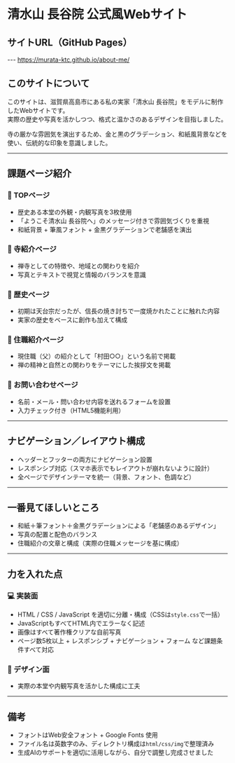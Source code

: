# 清水山 長谷院 公式風Webサイト

## サイトURL（GitHub Pages）

--- https://murata-ktc.github.io/about-me/

## このサイトについて

このサイトは、滋賀県高島市にある私の実家「清水山 長谷院」をモデルに制作したWebサイトです。  
実際の歴史や写真を活かしつつ、格式と温かさのあるデザインを目指しました。

寺の厳かな雰囲気を演出するため、金と黒のグラデーション、和紙風背景などを使い、伝統的な印象を意識しました。

---

## 課題ページ紹介

### 🔹 TOPページ
- 歴史ある本堂の外観・内観写真を3枚使用
- 「ようこそ清水山 長谷院へ」のメッセージ付きで雰囲気づくりを重視
- 和紙背景 + 筆風フォント + 金黒グラデーションで老舗感を演出

### 🔹 寺紹介ページ
- 禅寺としての特徴や、地域との関わりを紹介
- 写真とテキストで視覚と情報のバランスを意識

### 🔹 歴史ページ
- 初期は天台宗だったが、信長の焼き討ちで一度焼かれたことに触れた内容
- 実家の歴史をベースに創作も加えて構成

### 🔹 住職紹介ページ
- 現住職（父）の紹介として「村田○○」という名前で掲載
- 禅の精神と自然との関わりをテーマにした挨拶文を掲載

### 🔹 お問い合わせページ
- 名前・メール・問い合わせ内容を送れるフォームを設置
- 入力チェック付き（HTML5機能利用）

---

## ナビゲーション／レイアウト構成

- ヘッダーとフッターの両方にナビゲーション設置
- レスポンシブ対応（スマホ表示でもレイアウトが崩れないように設計）
- 全ページでデザインテーマを統一（背景、フォント、色調など）

---

## 一番見てほしいところ
- 和紙＋筆フォント＋金黒グラデーションによる「老舗感のあるデザイン」
- 写真の配置と配色のバランス
- 住職紹介の文章と構成（実際の住職メッセージを基に構成）

---

## 力を入れた点

### 💻 実装面
- HTML / CSS / JavaScript を適切に分離・構成（CSSは`style.css`で一括）
- JavaScriptもすべてHTML内でエラーなく記述
- 画像はすべて著作権クリアな自前写真
- ページ数5枚以上 + レスポンシブ + ナビゲーション + フォーム など課題条件すべて対応

### 🎨 デザイン面
- 実際の本堂や内観写真を活かした構成に工夫

---

## 備考
- フォントはWeb安全フォント + Google Fonts 使用
- ファイル名は英数字のみ、ディレクトリ構成は`html/css/img`で整理済み
- 生成AIのサポートを適切に活用しながら、自分で調整し完成させました
